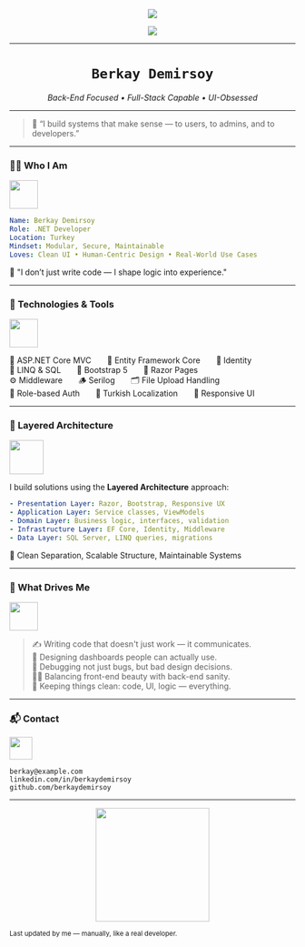 <p align="center">
  <img src="https://capsule-render.vercel.app/api?type=waving&color=76C449&height=200&section=header&text=Berkay%20Demirsoy&fontSize=40&fontColor=ffffff" />
</p>

<p align="center">
  <img src="https://readme-typing-svg.demolab.com?font=Fira+Code&size=22&pause=1000&center=true&vCenter=true&width=500&lines=Hi+I'm+Berkay.;.NET+Developer;UI+Lover;Always+Learning..." />
</p>

---

<h1 align="center"><code>Berkay Demirsoy</code></h1>
<p align="center"><em>Back-End Focused • Full-Stack Capable • UI-Obsessed</em></p>

---

> 🧭 “I build systems that make sense — to users, to admins, and to developers.”

---

### 👨‍💻 Who I Am  
<img src="https://media.giphy.com/media/Y4bzv6DYbYzy8jDnoW/giphy.gif" width="50"/>

```yaml
Name: Berkay Demirsoy
Role: .NET Developer
Location: Turkey
Mindset: Modular, Secure, Maintainable
Loves: Clean UI • Human-Centric Design • Real-World Use Cases
```

💬 "I don’t just write code — I shape logic into experience."

---

### 🧰 Technologies & Tools  
<img src="https://media.giphy.com/media/f3iwJFOVOwuy7K6FFw/giphy.gif" width="50"/>

🧩 ASP.NET Core MVC  🧠 Entity Framework Core  🔐 Identity  
🧮 LINQ & SQL  🎨 Bootstrap 5  📄 Razor Pages  
⚙️ Middleware  🪵 Serilog  🗂️ File Upload Handling  
👥 Role-based Auth  🧾 Turkish Localization  📱 Responsive UI

---

### 🧱 Layered Architecture  
<img src="https://media.giphy.com/media/UQk5jz1zH26mo7nS9T/giphy.gif" width="60"/>

I build solutions using the **Layered Architecture** approach:

```yaml
- Presentation Layer: Razor, Bootstrap, Responsive UX
- Application Layer: Service classes, ViewModels
- Domain Layer: Business logic, interfaces, validation
- Infrastructure Layer: EF Core, Identity, Middleware
- Data Layer: SQL Server, LINQ queries, migrations
```

🧩 Clean Separation, Scalable Structure, Maintainable Systems

---

### 🧠 What Drives Me  
<img src="https://media.giphy.com/media/26tn33aiTi1jkl6H6/giphy.gif" width="50"/>

> ✍️ Writing code that doesn't just work — it communicates.  
> 🧭 Designing dashboards people can actually use.  
> 🧪 Debugging not just bugs, but bad design decisions.  
> 🧘‍♂️ Balancing front-end beauty with back-end sanity.  
> 🧹 Keeping things clean: code, UI, logic — everything.

---

### 📬 Contact  
<img src="https://media.giphy.com/media/hvRJCLFzcasrR4ia7z/giphy.gif" width="40"/>

```
berkay@example.com
linkedin.com/in/berkaydemirsoy
github.com/berkaydemirsoy
```

---

<p align="center">
  <img src="https://media.giphy.com/media/qgQUggAC3Pfv687qPC/giphy.gif" width="200" />
</p>

<sub>Last updated by me — manually, like a real developer.</sub>